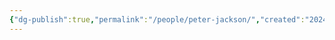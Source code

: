 ```yaml
---
{"dg-publish":true,"permalink":"/people/peter-jackson/","created":"2024-05-20","updated":"2024-05-20"}
---
```


